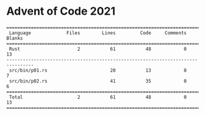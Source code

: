 # Advent of Code 2021

    ================================================================================
     Language             Files        Lines         Code     Comments       Blanks
    ================================================================================
     Rust                     2           61           48            0           13
    --------------------------------------------------------------------------------
     src/bin/p01.rs                       20           13            0            7
     src/bin/p02.rs                       41           35            0            6
    ================================================================================
     Total                    2           61           48            0           13
    ================================================================================
